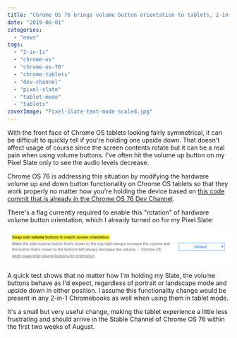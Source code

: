 ```yaml
---
title: "Chrome OS 76 brings volume button orientation to tablets, 2-in-1 Chromebooks"
date: "2019-06-01"
categories: 
  - "news"
tags: 
  - "2-in-1s"
  - "chrome-os"
  - "chrome-os-76"
  - "chrome-tablets"
  - "dev-channel"
  - "pixel-slate"
  - "tablet-mode"
  - "tablets"
coverImage: "Pixel-Slate-tent-mode-scaled.jpg"
---
```


With the front face of Chrome OS tablets looking fairly symmetrical, it can be difficult to quickly tell if you're holding one upside down. That doesn't affect usage of course since the screen contents rotate but it can be a real pain when using volume buttons. I've often hit the volume up button on my Pixel Slate only to see the audio levels decrease.

Chrome OS 76 is addressing this situation by modifying the hardware volume up and down button functionality on Chrome OS tablets so that they work properly no matter how you're holding the device based on [this code commit that is already in the Chrome OS 76 Dev Channel](https://chromium-review.googlesource.com/c/chromium/src/+/1593881).

There's a flag currently required to enable this "rotation" of hardware volume button orientation, which I already turned on for my Pixel Slate:

![](images/Volume-button-orientation-tablet-flag-1024x158.png)

A quick test shows that no matter how I'm holding my Slate, the volume buttons behave as I'd expect, regardless of portrait or landscape mode and upside down in either position. I assume this functionality change would be present in any 2-in-1 Chromebooks as well when using them in tablet mode.

It's a small but very useful change, making the tablet experience a little less frustrating and should arrive in the Stable Channel of Chrome OS 76 within the first two weeks of August.
